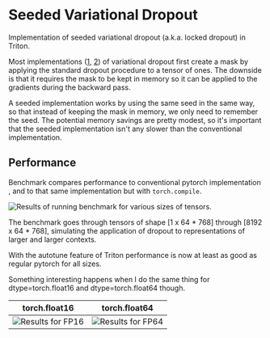 # Seeded Variational Dropout

Implementation of seeded variational dropout (a.k.a. locked dropout) in Triton.

Most implementations ([1](https://github.com/allenai/allennlp/blob/main/allennlp/modules/input_variational_dropout.py), [2](https://github.com/s-nlp/certain-transformer/blob/main/src/ue4nlp/dropout_mc.py)) of variational dropout first create a mask by applying the standard dropout procedure to a tensor of ones.
The downside is that it requires the mask to be kept in memory so it can be applied to the gradients during the backward pass.

A seeded implementation works by using the same seed in the same way, so that instead of keeping the mask in memory, we only need to remember the seed.
The potential memory savings are pretty modest, so it's important that the seeded implementation isn't any slower than the conventional implementation.

## Performance
Benchmark compares performance to conventional pytorch implementation , and to that same implementation but with `torch.compile`.

![Results of running benchmark for various sizes of tensors.](https://github.com/sfschouten/seeded-variational-dropout/blob/main/performance_fp32.png)

The benchmark goes through tensors of shape [1 x 64 * 768] through [8192 x 64 * 768], simulating the application of dropout to representations of larger and larger contexts.

With the autotune feature of Triton performance is now at least as good as regular pytorch for all sizes.

Something interesting happens when I do the same thing for dtype=torch.float16 and dtype=torch.float64 though.

torch.float16                                                                                                 | torch.float64
:------------------------------------------------------------------------------------------------------------:|:------------------------------------------------------------------------------------------------------------:
![Results for FP16](https://github.com/sfschouten/seeded-variational-dropout/blob/main/performance_fp16.png)  | ![Results for FP64](https://github.com/sfschouten/seeded-variational-dropout/blob/main/performance_fp64.png)
